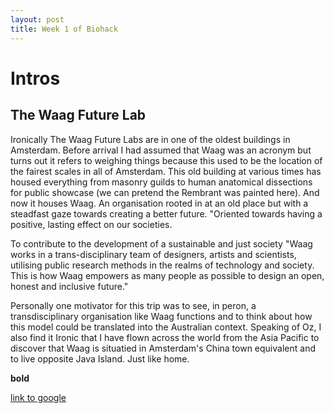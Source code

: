 ```yaml
---
layout: post
title: Week 1 of Biohack
---
```


# Intros

## The Waag Future Lab

Ironically The Waag Future Labs are in one of the oldest buildings in Amsterdam. Before arrival I had assumed that Waag was an acronym but turns out it refers to weighing things because this used to be the location of the fairest scales in all of Amsterdam. This old building at various times has housed everything from masonry guilds to human anatomical dissections for public showcase (we can pretend the Rembrant was painted here). And now it houses Waag. An organisation rooted in at an old place but with a steadfast gaze towards creating a better future. "Oriented towards having a positive, lasting effect on our societies.

To contribute to the development of a sustainable and just society "Waag works in a trans-disciplinary team of designers, artists and scientists, utilising public research methods in the realms of technology and society. This is how Waag empowers as many people as possible to design an open, honest and inclusive future." 

Personally one motivator for this trip was to see, in peron, a transdisciplinary organisation like Waag functions and to think about how this model could be translated into the Australian context. Speaking of Oz, I also find it Ironic that I have flown across the world from the Asia Pacific to discover that Waag is situatied in Amsterdam's China town equivalent and to live opposite Java Island. Just like home. 



**bold**

[link to google](www.google.com)
